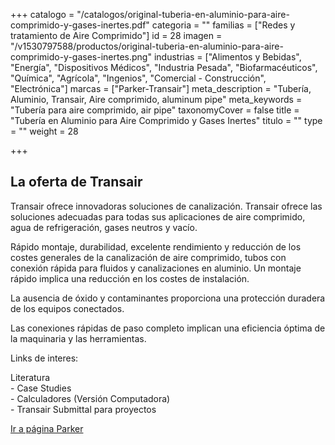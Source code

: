 +++
catalogo = "/catalogos/original-tuberia-en-aluminio-para-aire-comprimido-y-gases-inertes.pdf"
categoria = ""
familias = ["Redes y tratamiento de Aire Comprimido"]
id = 28
imagen = "/v1530797588/productos/original-tuberia-en-aluminio-para-aire-comprimido-y-gases-inertes.png"
industrias = ["Alimentos y Bebidas", "Energía", "Dispositivos Médicos", "Industria Pesada", "Biofarmacéuticos", "Química", "Agrícola", "Ingenios", "Comercial - Construcción", "Electrónica"]
marcas = ["Parker-Transair"]
meta_description = "Tubería, Aluminio, Transair, Aire comprimido, aluminum pipe"
meta_keywords = "Tubería para aire comprimido, air pipe"
taxonomyCover = false
title = "Tubería en Aluminio para Aire Comprimido y Gases Inertes"
titulo = ""
type = ""
weight = 28

+++
## La oferta de Transair

Transair ofrece innovadoras soluciones de canalización. Transair ofrece las soluciones adecuadas para todas sus aplicaciones de aire comprimido, agua de refrigeración, gases neutros y vacío.

Rápido montaje, durabilidad, excelente rendimiento y reducción de los costes generales de la canalización de aire comprimido, tubos con conexión rápida para fluidos y canalizaciones en aluminio. Un montaje rápido implica una reducción en los costes de instalación.

La ausencia de óxido y contaminantes proporciona una protección duradera de los equipos conectados.

Las conexiones rápidas de paso completo implican una eficiencia óptima de la maquinaria y las herramientas.

Links de interes:

Literatura  
\- Case Studies  
\- Calculadores (Versión Computadora)  
\- Transair Submittal para proyectos

[Ir a página Parker](http://promo.parker.com/promotionsite/transair/us/en/video-library "Parker")

<script type="text/javascript" src="[https://publish.vidavee.com/publish/trh/embedAsset.js?width=640&height=360&d=CD8FB56FE48623F30C2BD7C720A6461E&secure=true](https://publish.vidavee.com/publish/trh/embedAsset.js?width=640&height=360&d=CD8FB56FE48623F30C2BD7C720A6461E&secure=true "https://publish.vidavee.com/publish/trh/embedAsset.js?width=640&height=360&d=CD8FB56FE48623F30C2BD7C720A6461E&secure=true")"></script>